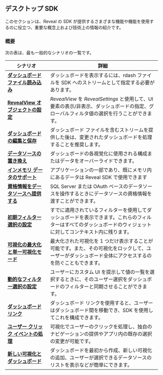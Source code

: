 ## デスクトップ SDK

このセクションは、Reveal の SDK が提供するさまざまな機能や機能を使用するのに役立つ、重要な概念上および技術上の情報の紹介です。

### 概要

次の表は、最も一般的なシナリオの一覧です。

| **シナリオ**   | **詳細** |
|---|---|
| [**ダッシュボード ファイル読み込み**](loading-dashboards.md)| ダッシュボードを表示するには、rdash ファイルを SDK へのストリームとして指定する必要があります。 |    
| [**RevealView オブジェクトの設定**](configuring-revealview.md)| *RevealView* を *RevealSettings* と使用して、UI 要素の表示/非表示、ダッシュボードの指定、グローバルフィルタ値の選択を行うことができます。 |
| [**ダッシュボードの編集と保存**](editing-saving-dashboards.md)  | ダッシュボード ファイルを含むストリームを提供した後は、変更されたダッシュボードを処理することを推奨します。 |
| [**データソースの置き換え**](replacing-data-sources.md)| ダッシュボードの各視覚化に使用される構成またはデータをオーバーライドできます。 |
| [**インメモリ データのサポート**](in-memory-data.md) | アプリケーションの一部であり、既にメモリ内にあるデータは Reveal SDK で使用できます |
| [**資格情報をデータソースへ提供する**](providing-credentials-datasources.md)  | SQL Server または OAuth ベースのデータソースを操作するときにデータソースの資格情報を渡すことができます。 |
| [**初期フィルター選択の設定**](setting-initial-filters.md) | すでに適用されているフィルターを使用してダッシュボードを表示できます。これらのフィルターはすべてのダッシュボードのウィジェットに対してコンテキスト内に残ります。|
| [**可視化の最大化と単一可視化モード**](maximizing-visualizations.md)  | 最大化された可視化を 1 つだけ表示することが可能です。また、その可視化をロックして、ユーザーがダッシュボード全体にアクセスするのを防ぐこともできます。 |
| [**動的なフィルター選択の設定**](setting-dynamic-filters.md) | ユーザーにカスタム UI を提示して値の一覧を選択するときに、そのユーザー選択をダッシュボードのフィルターと同期させることができます。|
| [**ダッシュボード リンク**](dashboard-linking.md)| ダッシュボード リンクを使用すると、ユーザーはダッシュボード間を移動でき、SDK を使用してこれを構成できます。 |
| [**ユーザー クリック イベントの処理**](handling-click-events.md) |可視化でユーザーのクリックを処理し、独自のナビゲーションの提供やアプリ内の既存の選択の変更が可能です。   |
| [**新しい可視化とダッシュボード**](creating-visualizations-dashboards-desktop)   | ダッシュボードを最初から作成、新しい可視化の追加、ユーザーが選択できるデータソースのリストを表示などが簡単にできます。  |
